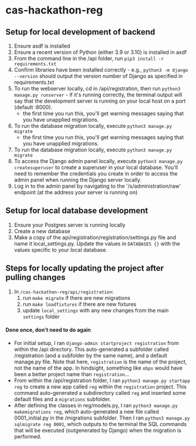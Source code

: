 # cas-hackathon-reg

## Setup for local development of backend

1. Ensure asdf is installed
2. Ensure a recent version of Python (either 3.9 or 3.10) is installed in asdf
3. From the command line in the /api folder, run `pip3 install -r requirements.txt`
4. Confirm libraries have been installed correctly - e.g., `python3 -m django --version` should output the version number of Django as specified in requirements.txt
5. To run the webserver locally, cd in /api/registration, then run `python3 manage.py runserver` - if it's running correctly, the terminal output will say that the development server is running on your local host on a port (default :8000).
   - the first time you run this, you'll get warning messages saying that you have unapplied migrations.
6. To run the database migration locally, execute `python3 manage.py migrate`
   - the first time you run this, you'll get warning messages saying that you have unapplied migrations.
7. To run the database migration locally, execute `python3 manage.py migrate`
8. To access the Django admin panel locally, execute `python3 manage.py createsuperuser` to create a superuser in your local database. You'll need to remember the credentials you create in order to access the admin panel when running the Django server locally.
9. Log in to the admin panel by navigating to the '/s/administration/raw' endpoint (at the address your server is running on)

## Setup for local database development

1. Ensure your Postgres server is running locally
2. Create a new database
3. Make a copy of the api/registration/registration/settings.py file and name it local_settings.py. Update the values in `DATABASES {}` with the values specific to your local database.

## Steps for locally updating the project after pulling changes

1. In `/cas-hackathon-reg/api/registration`:
   1. run `make migrate` if there are new migrations
   2. run `make loadfixtures` if there are new fixtures
   3. update `local_settings` with any new changes from the main `settings` folder

#### Done once, don't need to do again

- For initial setup, I ran `django-admin startproject registration` from within the /api directory. This auto-generated a subfolder called /registration (and a subfolder by the same name), and a default manage.py file. Note that here, `registration` is the name of the project, not the name of the app. In hindsight, something like `obps` would have been a better project name than `registration`...
- From within the /api/registration folder, I ran `python3 manage.py startapp reg` to create a new app called `reg` within the `registration` project. This command auto-generated a subdirectory called `reg` and inserted some default files and a `migrations` subfolder.
- After defining the classes in reg/models.py, I ran `python3 manage.py makemigrations reg`, which auto-generated a new file called 0001_initial.py in the /migrations subfolder. Then I ran `python3 manage.py sqlmigrate reg 0001`, which outputs to the terminal the SQL commands that will be executed (outgenerated by Django) when the migration is performed.
